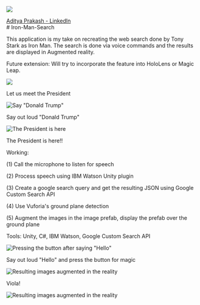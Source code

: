 ![](https://github.com/adityaiiitv/Iron-Man-Search/blob/master/29dcca41-3c23-47d0-af10-9de3b6f5d4bc.png)
<div class="LI-profile-badge"  data-version="v1" data-size="medium" data-locale="en_US" data-type="vertical" data-theme="light" data-vanity="aditya-prakash-74039b14b"><a class="LI-simple-link" href='https://www.linkedin.com/in/aditya-prakash-74039b14b?trk=profile-badge'>Aditya Prakash - LinkedIn</a></div>
# Iron-Man-Search

This application is my take on recreating the web search done by Tony Stark as Iron Man. The search is done via voice commands and the results are displayed in Augmented reality.

Future extension: Will try to incorporate the feature into HoloLens or Magic Leap.

![](https://github.com/adityaiiitv/Iron-Man-Search/blob/master/tenor.gif)

Let us meet the President

![Say "Donald Trump"](https://github.com/adityaiiitv/Iron-Man-Voice-Image-Search/blob/master/4.PNG)

Say out loud "Donald Trump"


![The President is here](https://github.com/adityaiiitv/Iron-Man-Voice-Image-Search/blob/master/5.PNG)

The President is here!!


Working:

(1) Call the microphone to listen for speech

(2) Process speech using IBM Watson Unity plugin

(3) Create a google search query and get the resulting JSON using Google Custom Search API

(4) Use Vuforia's ground plane detection

(5) Augment the images in the image prefab, display the prefab over the ground plane

Tools: Unity, C#, IBM Watson, Google Custom Search API

![Pressing the button after saying "Hello"](https://github.com/adityaiiitv/Iron-Man-Voice-Image-Search/blob/master/1.PNG)

Say out loud "Hello" and press the button for magic


![Resulting images augmented in the reality](https://github.com/adityaiiitv/Iron-Man-Voice-Image-Search/blob/master/2.PNG)

Viola!


![Resulting images augmented in the reality](https://github.com/adityaiiitv/Iron-Man-Voice-Image-Search/blob/master/3.PNG)

